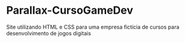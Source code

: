 # Parallax-CursoGameDev
Site utilizando HTML e CSS para uma empresa fictícia de cursos para desenvolvimento de jogos digitais
